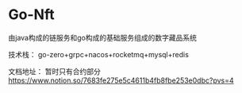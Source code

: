 ﻿# Go-Nft
 
由java构成的链服务和go构成的基础服务组成的数字藏品系统

技术栈： go-zero+grpc+nacos+rocketmq+mysql+redis

文档地址： 暂时只有合约部分 https://www.notion.so/7683fe275e5c4611b4fb8fbe253e0dbc?pvs=4
